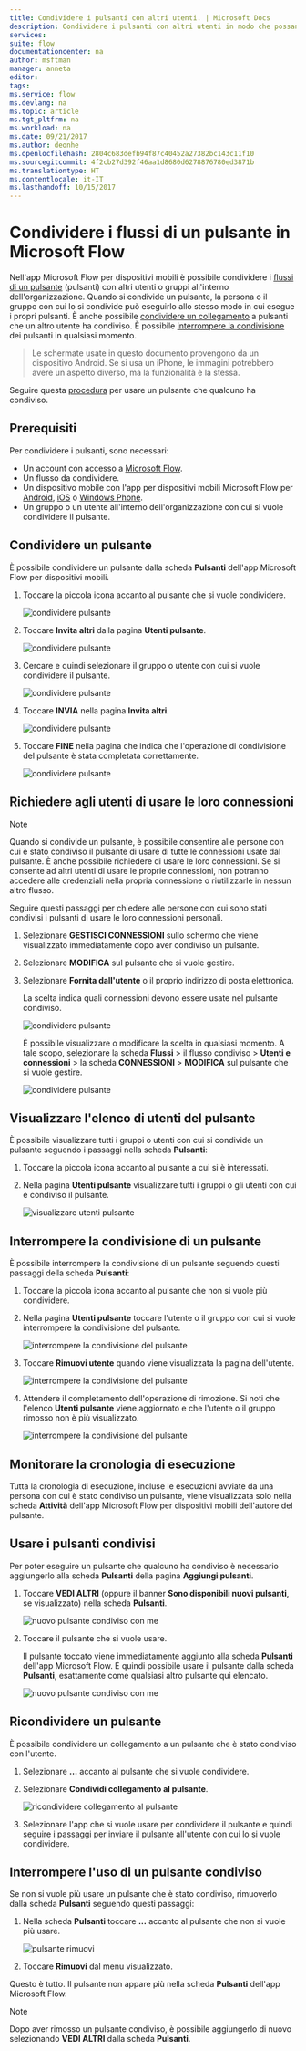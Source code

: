 ```yaml
---
title: Condividere i pulsanti con altri utenti. | Microsoft Docs
description: Condividere i pulsanti con altri utenti in modo che possano usarli per risparmiare tempo.
services: 
suite: flow
documentationcenter: na
author: msftman
manager: anneta
editor: 
tags: 
ms.service: flow
ms.devlang: na
ms.topic: article
ms.tgt_pltfrm: na
ms.workload: na
ms.date: 09/21/2017
ms.author: deonhe
ms.openlocfilehash: 2804c683defb94f87c40452a27382bc143c11f10
ms.sourcegitcommit: 4f2cb27d392f46aa1d8680d6278876780ed3871b
ms.translationtype: HT
ms.contentlocale: it-IT
ms.lasthandoff: 10/15/2017
---
```

# <a name="share-button-flows-in-microsoft-flow"></a>Condividere i flussi di un pulsante in Microsoft Flow
Nell'app Microsoft Flow per dispositivi mobili è possibile condividere i [flussi di un pulsante](introduction-to-button-flows.md) (pulsanti) con altri utenti o gruppi all'interno dell'organizzazione. Quando si condivide un pulsante, la persona o il gruppo con cui lo si condivide può eseguirlo allo stesso modo in cui esegue i propri pulsanti. È anche possibile [condividere un collegamento](share-buttons.md#re-share-a-button) a pulsanti che un altro utente ha condiviso. È possibile [interrompere la condivisione](share-buttons.md#stop-sharing-a-button) dei pulsanti in qualsiasi momento.

> Le schermate usate in questo documento provengono da un dispositivo Android. Se si usa un iPhone, le immagini potrebbero avere un aspetto diverso, ma la funzionalità è la stessa.
> 
> 

Seguire questa [procedura](share-buttons.md#use-shared-buttons) per usare un pulsante che qualcuno ha condiviso.

## <a name="prerequisites"></a>Prerequisiti
Per condividere i pulsanti, sono necessari:

* Un account con accesso a [Microsoft Flow](https://flow.microsoft.com).
* Un flusso da condividere.
* Un dispositivo mobile con l'app per dispositivi mobili Microsoft Flow per [Android](https://aka.ms/flowmobiledocsandroid), [iOS](https://aka.ms/flowmobiledocsios) o [Windows Phone](https://aka.ms/flowmobilewindows).
* Un gruppo o un utente all'interno dell'organizzazione con cui si vuole condividere il pulsante.

## <a name="share-a-button"></a>Condividere un pulsante
È possibile condividere un pulsante dalla scheda **Pulsanti** dell'app Microsoft Flow per dispositivi mobili.

1. Toccare la piccola icona accanto al pulsante che si vuole condividere.
   
    ![condividere pulsante](./media/share-buttons/share-button-flows-buttons-tab.png)
2. Toccare **Invita altri** dalla pagina **Utenti pulsante**.
   
    ![condividere pulsante](./media/share-buttons/share-button-flows-button-users.png)
3. Cercare e quindi selezionare il gruppo o utente con cui si vuole condividere il pulsante.
   
    ![condividere pulsante](./media/share-buttons/share-button-flows-invite-others-select.png)
4. Toccare **INVIA** nella pagina **Invita altri**.
   
    ![condividere pulsante](./media/share-buttons/share-button-flows-invite-others-send.png)
5. Toccare **FINE** nella pagina che indica che l'operazione di condivisione del pulsante è stata completata correttamente.
   
    ![condividere pulsante](./media/share-buttons/share-button-flows-invite-others-done.png)

## <a name="require-users-to-use-their-own-connections"></a>Richiedere agli utenti di usare le loro connessioni
> [!NOTE]
> Quando si condivide un pulsante, è possibile consentire alle persone con cui è stato condiviso il pulsante di usare di tutte le connessioni usate dal pulsante. È anche possibile richiedere di usare le loro connessioni. Se si consente ad altri utenti di usare le proprie connessioni, non potranno accedere alle credenziali nella propria connessione o riutilizzarle in nessun altro flusso.
> 
> 

Seguire questi passaggi per chiedere alle persone con cui sono stati condivisi i pulsanti di usare le loro connessioni personali.

1. Selezionare **GESTISCI CONNESSIONI** sullo schermo che viene visualizzato immediatamente dopo aver condiviso un pulsante.
2. Selezionare **MODIFICA** sul pulsante che si vuole gestire.
3. Selezionare **Fornita dall'utente** o il proprio indirizzo di posta elettronica.
   
    La scelta indica quali connessioni devono essere usate nel pulsante condiviso.
   
    ![condividere pulsante](./media/share-buttons/share-button-select-connection-provided-by-user.png)
   
    È possibile visualizzare o modificare la scelta in qualsiasi momento. A tale scopo, selezionare la scheda **Flussi** > il flusso condiviso > **Utenti e connessioni** > la scheda **CONNESSIONI** > **MODIFICA** sul pulsante che si vuole gestire.
   
    ![condividere pulsante](./media/share-buttons/share-button-flows-conn-provided-by-user.png)

## <a name="view-the-list-of-button-users"></a>Visualizzare l'elenco di utenti del pulsante
È possibile visualizzare tutti i gruppi o utenti con cui si condivide un pulsante seguendo i passaggi nella scheda **Pulsanti**:

1. Toccare la piccola icona accanto al pulsante a cui si è interessati.
2. Nella pagina **Utenti pulsante** visualizzare tutti i gruppi o gli utenti con cui è condiviso il pulsante.
   
    ![visualizzare utenti pulsante](./media/share-buttons/share-button-flows-button-users-list.png)

## <a name="stop-sharing-a-button"></a>Interrompere la condivisione di un pulsante
È possibile interrompere la condivisione di un pulsante seguendo questi passaggi della scheda **Pulsanti**:

1. Toccare la piccola icona accanto al pulsante che non si vuole più condividere.
2. Nella pagina **Utenti pulsante** toccare l'utente o il gruppo con cui si vuole interrompere la condivisione del pulsante.
   
    ![interrompere la condivisione del pulsante](./media/share-buttons/share-button-flows-remove-user-list.png)
3. Toccare **Rimuovi utente** quando viene visualizzata la pagina dell'utente.
   
    ![interrompere la condivisione del pulsante](./media/share-buttons/share-button-flows-remove-user.png)
4. Attendere il completamento dell'operazione di rimozione. Si noti che l'elenco **Utenti pulsante** viene aggiornato e che l'utente o il gruppo rimosso non è più visualizzato.
   
    ![interrompere la condivisione del pulsante](./media/share-buttons/share-button-flows-remove-user-result.png)

## <a name="monitor-the-run-history"></a>Monitorare la cronologia di esecuzione
Tutta la cronologia di esecuzione, incluse le esecuzioni avviate da una persona con cui è stato condiviso un pulsante, viene visualizzata solo nella scheda **Attività** dell'app Microsoft Flow per dispositivi mobili dell'autore del pulsante.

## <a name="use-shared-buttons"></a>Usare i pulsanti condivisi
Per poter eseguire un pulsante che qualcuno ha condiviso è necessario aggiungerlo alla scheda **Pulsanti** della pagina **Aggiungi pulsanti**.

1. Toccare **VEDI ALTRI** (oppure il banner **Sono disponibili nuovi pulsanti**, se visualizzato) nella scheda **Pulsanti**.
   
    ![nuovo pulsante condiviso con me](./media/share-buttons/share-button-flows-banner.png)
2. Toccare il pulsante che si vuole usare.
   
    Il pulsante toccato viene immediatamente aggiunto alla scheda **Pulsanti** dell'app Microsoft Flow. È quindi possibile usare il pulsante dalla scheda **Pulsanti**, esattamente come qualsiasi altro pulsante qui elencato.
   
    ![nuovo pulsante condiviso con me](./media/share-buttons/share-button-flows-buttons-shared-with-me.png)

## <a name="re-share-a-button"></a>Ricondividere un pulsante
È possibile condividere un collegamento a un pulsante che è stato condiviso con l'utente.

1. Selezionare **...** accanto al pulsante che si vuole condividere.
2. Selezionare **Condividi collegamento al pulsante**.
   
    ![ricondividere collegamento al pulsante](./media/share-buttons/re-share-button.png)
3. Selezionare l'app che si vuole usare per condividere il pulsante e quindi seguire i passaggi per inviare il pulsante all'utente con cui lo si vuole condividere.

## <a name="stop-using-a-shared-button"></a>Interrompere l'uso di un pulsante condiviso
Se non si vuole più usare un pulsante che è stato condiviso, rimuoverlo dalla scheda **Pulsanti** seguendo questi passaggi:

1. Nella scheda **Pulsanti** toccare **...** accanto al pulsante che non si vuole più usare.
   
    ![pulsante rimuovi](./media/share-buttons/share-button-flows-added-shared-button.png)
2. Toccare **Rimuovi** dal menu visualizzato.

Questo è tutto. Il pulsante non appare più nella scheda **Pulsanti** dell'app Microsoft Flow.

> [!NOTE]
> Dopo aver rimosso un pulsante condiviso, è possibile aggiungerlo di nuovo selezionando **VEDI ALTRI** dalla scheda **Pulsanti**.
> 
> 

